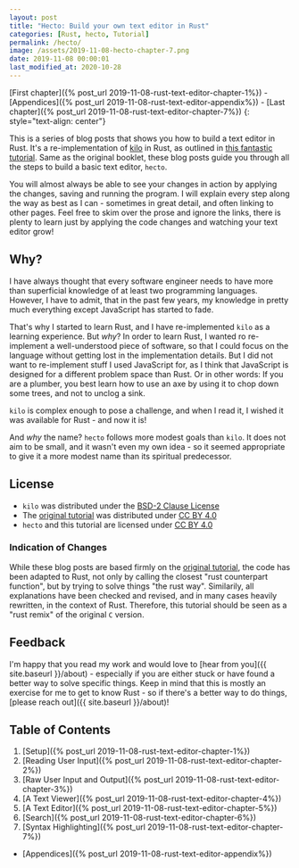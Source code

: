 ```yaml
---
layout: post
title: "Hecto: Build your own text editor in Rust"
categories: [Rust, hecto, Tutorial]
permalink: /hecto/
image: /assets/2019-11-08-hecto-chapter-7.png
date: 2019-11-08 00:00:01
last_modified_at: 2020-10-28
---
```

[First chapter]({% post_url 2019-11-08-rust-text-editor-chapter-1%}) - [Appendices]({% post_url 2019-11-08-rust-text-editor-appendix%}) - [Last chapter]({% post_url 2019-11-08-rust-text-editor-chapter-7%})
{: style="text-align: center"} 

This is a series of blog posts that shows you how to
build a text editor in Rust. It's a re-implementation of
[kilo](http://antirez.com/news/108) in Rust, as outlined in [this fantastic
tutorial](https://viewsourcecode.org/snaptoken/kilo/index.html). Same as the
original booklet, these blog posts guide you through all the steps to build a
basic text editor, `hecto`.

You will almost always be able to see your changes in action by applying the
changes, saving and running the program. I will explain every step along the way
as best as I can - sometimes in great detail, and often linking to other pages.
Feel free to skim over the prose and ignore the links, there is plenty to learn
just by applying the code changes and watching your text editor grow!

## Why?
I have always thought that every software engineer needs to have more than
superficial knowledge of at least two programming languages. However, I have to
admit, that in the past few years, my knowledge in pretty much everything except
JavaScript has started to fade.

That's why I started to learn Rust, and I have re-implemented `kilo` as a
learning experience. But *why*? In order to learn Rust, I wanted ro re-implement
a well-understood piece of software, so that I could focus on the language
without getting lost in the implementation details. But I did not want to
re-implement stuff I used JavaScript for, as I think that JavaScript is designed
for a different problem space than Rust. Or in other words: If you are a
plumber, you best learn how to use an axe by using it to chop down some trees,
and not to unclog a sink.

`kilo` is complex enough to pose a challenge, and when I read it, I wished it
was available for Rust - and now it is!

And *why* the name? `hecto` follows more modest goals than `kilo`. It does not
aim to be small, and it wasn't even my own idea - so it seemed appropriate to
give it a more modest name than its spiritual predecessor.

## License
- `kilo` was distributed under the [BSD-2 Clause
  License](https://opensource.org/licenses/BSD-2-Clause)
- The [original tutorial](https://viewsourcecode.org/snaptoken/kilo/) was
  distributed under [CC BY 4.0](https://creativecommons.org/licenses/by/4.0/)
- `hecto` and this tutorial are licensed under [CC BY
  4.0](https://creativecommons.org/licenses/by/4.0/)

### Indication of Changes
While these blog posts are based firmly on the [original
tutorial](https://viewsourcecode.org/snaptoken/kilo/index.html), the code has
been adapted to Rust, not only by calling the closest "rust counterpart
function", but by trying to solve things "the rust way". Similarily, all
explanations have been checked and revised, and in many cases heavily rewritten,
in the context of Rust. Therefore, this tutorial should be seen as a "rust
remix" of the original `C` version.

## Feedback
I'm happy that you read my work and would love to [hear from you]({{
site.baseurl }}/about) - especially if you are either stuck or have found a
better way to solve specific things. Keep in mind that this is mostly an
exercise for me to get to know Rust - so if there's a better way to do things,
[please reach out]({{ site.baseurl }}/about)!

## Table of Contents
1. [Setup]({% post_url 2019-11-08-rust-text-editor-chapter-1%})
2. [Reading User Input]({% post_url 2019-11-08-rust-text-editor-chapter-2%})
3. [Raw User Input and Output]({% post_url
   2019-11-08-rust-text-editor-chapter-3%})
4. [A Text Viewer]({% post_url 2019-11-08-rust-text-editor-chapter-4%})
5. [A Text Editor]({% post_url 2019-11-08-rust-text-editor-chapter-5%})
6. [Search]({% post_url 2019-11-08-rust-text-editor-chapter-6%})
7. [Syntax Highlighting]({% post_url 2019-11-08-rust-text-editor-chapter-7%})

- [Appendices]({% post_url 2019-11-08-rust-text-editor-appendix%})